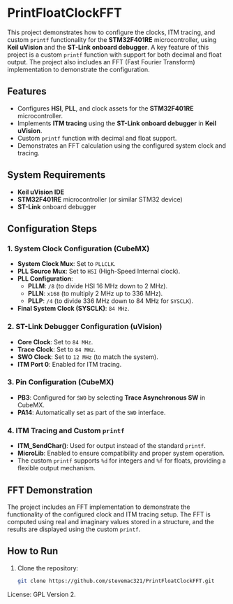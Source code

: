 # PrintFloatClockFFT

This project demonstrates how to configure the clocks, ITM tracing, and custom `printf` functionality for the **STM32F401RE** microcontroller, using **Keil uVision** and the **ST-Link onboard debugger**. A key feature of this project is a custom `printf` function with support for both decimal and float output. The project also includes an FFT (Fast Fourier Transform) implementation to demonstrate the configuration.

## Features
- Configures **HSI**, **PLL**, and clock assets for the **STM32F401RE** microcontroller.
- Implements **ITM tracing** using the **ST-Link onboard debugger** in **Keil uVision**.
- Custom `printf` function with decimal and float support.
- Demonstrates an FFT calculation using the configured system clock and tracing.

## System Requirements
- **Keil uVision IDE**
- **STM32F401RE** microcontroller (or similar STM32 device)
- **ST-Link** onboard debugger

## Configuration Steps

### 1. System Clock Configuration (CubeMX)
- **System Clock Mux**: Set to `PLLCLK`.
- **PLL Source Mux**: Set to `HSI` (High-Speed Internal clock).
- **PLL Configuration**:
  - **PLLM**: `/8` (to divide HSI 16 MHz down to 2 MHz).
  - **PLLN**: `x168` (to multiply 2 MHz up to 336 MHz).
  - **PLLP**: `/4` (to divide 336 MHz down to 84 MHz for `SYSCLK`).
- **Final System Clock (SYSCLK)**: `84 MHz`.

### 2. ST-Link Debugger Configuration (uVision)
- **Core Clock**: Set to `84 MHz`.
- **Trace Clock**: Set to `84 MHz`.
- **SWO Clock**: Set to `12 MHz` (to match the system).
- **ITM Port 0**: Enabled for ITM tracing.

### 3. Pin Configuration (CubeMX)
- **PB3**: Configured for `SWO` by selecting **Trace Asynchronous SW** in CubeMX.
- **PA14**: Automatically set as part of the `SWD` interface.

### 4. ITM Tracing and Custom `printf`
- **ITM_SendChar()**: Used for output instead of the standard `printf`.
- **MicroLib**: Enabled to ensure compatibility and proper system operation.
- The custom `printf` supports `%d` for integers and `%f` for floats, providing a flexible output mechanism.

## FFT Demonstration
The project includes an FFT implementation to demonstrate the functionality of the configured clock and ITM tracing setup. The FFT is computed using real and imaginary values stored in a structure, and the results are displayed using the custom `printf`.

## How to Run
1. Clone the repository:
   ```bash
   git clone https://github.com/stevemac321/PrintFloatClockFFT.git

License: GPL Version 2.